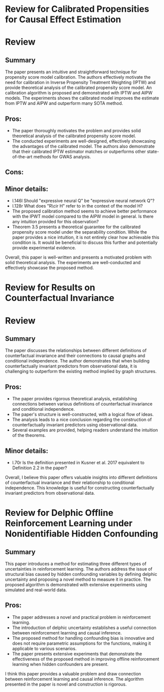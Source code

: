 
# Review for Calibrated Propensities for Causal Effect Estimation 

# Review
## Summary
The paper presents an intuitive and straightforward technique for propensity score model calibration. The authors effectively motivate the need for calibration in Inverse Propensity Treatment Weighting (IPTW) and provide theoretical analysis of the calibrated propensity score model. An calibration algorithm is proposed and demonstrated with IPTW and AIPW models. The experiments shows the calibrated model improves the estimate from IPTW and AIPW and outperform many SOTA method. 

## Pros:
- The paper thoroughly motivates the problem and provides solid theoretical analysis of the calibrated propensity score model.
- The conducted experiments are well-designed, effectively showcasing the advantages of the calibrated model. The authors also demonstrate that their calibrated IPTW estimator matches or outperforms other state-of-the-art methods for GWAS analysis.

## Cons:


## Minor details:
- l.146l Should "expressive neural Q" be "expressive neural network Q"?
- l.128r What does "R\cir H" refer to in the context of the model H?
- The proposed calibration method seems to achieve better performance with the IPWT model compared to the AIPW model in general. Is there any intuition provided for this observation?
- Theorem 3.5 presents a theoretical guarantee for the calibrated propensity score model under the separability condition. While the paper provides a nice intuition, it is not entirely clear how achievable this condition is. It would be beneficial to discuss this further and potentially provide experimental evidence.


Overall, this paper is well-written and presents a motivated problem with solid theoretical analysis. The experiments are well-conducted and effectively showcase the proposed method.

# Review for Results on Counterfactual Invariance

# Review 

## Summary 
The paper discusses the relationships between different definitions of counterfactual invariance and their connections to causal graphs and conditional independence. The author demonstrates that when building counterfactually invariant predictors from observational data, it is challenging to outperform the existing method implied by graph structures.




## Pros:
- The paper provides rigorous theoretical analysis, establishing connections between various definitions of counterfactual invariance and conditional independence.
- The paper's structure is well-constructed, with a logical flow of ideas.
- The analysis leads to a nice conclusion regarding the construction of counterfactually invariant predictors using observational data.
- Several examples are provided, helping readers understand the intuition of the theorems.

## Minor details:
- l.70r Is the definition presented in Kusner et al. 2017 equivalent to Definition 2.2 in the paper?

Overall, I believe this paper offers valuable insights into different definitions of counterfactual invariance and their relationship to conditional independence. This knowledge is useful for constructing counterfactually invariant predictors from observational data.


# Review for Delphic Offline Reinforcement Learning under Nonidentifiable Hidden Confounding



## Summary
This paper introduces a method for estimating three different types of uncertainties in reinforcement learning. The authors address the issue of structural bias caused by hidden confounding variables by defining delphic uncertainty and proposing a novel method to measure it in practice. The proposed algorithm is demonstrated with extensive experiments using simulated and real-world data.

## Pros:
- The paper addresses a novel and practical problem in reinforcement learning.
- The introduction of delphic uncertainty establishes a useful connection between reinforcement learning and causal inference.
- The proposed method for handling confounding bias is innovative and does not require parametric assumptions for the functions, making it applicable to various scenarios.
- The paper presents extensive experiments that demonstrate the effectiveness of the proposed method in improving offline reinforcement learning when hidden confounders are present.


I think this paper provides a valuable problem and draw connection between reinforcement learning and causal inference. The algorithm presented in the paper is novel and construction is rigorous. 